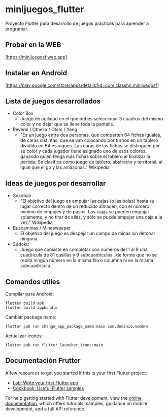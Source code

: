 # minijuegos_flutter

Proyecto Flutter para desarrollo de juegos prácticos para aprender a programar.

## Probar en la WEB
[https://minijuegosf.web.app]

## Instalar en Android
[https://play.google.com/store/apps/details?id=com.classhp.minijuegosf]

## Lista de juegos desarrollados

- Color Box
  - Juego de agilidad en el que debes seleccionar 3 cuadros del mismo color y no dejar que se llene toda la pantalla.
- Reversi / Othello / Otelo / Yang
  - "Es un juego entre dos personas, que comparten 64 fichas iguales, de caras distintas, que se van colocando por turnos en un tablero dividido en 64 escaques. Las caras de las fichas se distinguen por su color y cada jugador tiene asignado uno de esos colores, ganando quien tenga más fichas sobre el tablero al finalizar la partida. Se clasifica como juego de tablero, abstracto y territorial; al igual que el go y las amazonas." Wikipedia

## Ideas de juegos por desarrollar

- Sokoban
  - "El objetivo del juego es empujar las cajas (o las bolas) hasta su lugar correcto dentro de un reducido almacén, con el número mínimo de empujes y de pasos. Las cajas se pueden empujar solamente, y no tirar de ellas, y sólo se puede empujar una caja a la vez." Wikipedia
- Buscaminas / Minesweeper
  - El objetivo del juego es despejar un campo de minas sin detonar ninguna.
- Sudoku
  - Juego que consiste en completar con números del 1 al 9 una cuadrícula de 81 casillas y 9 subcuadrículas , de forma que no se repita ningún número en la misma fila o columna ni en la misma subcuadrícula .

## Comandos utiles

Compilar para Android:
```
flutter build apk
flutter build appbundle
```

Cambiar package name:
```
flutter pub run change_app_package_name:main com.dominio.nombre
```

Actualizar iconos:
```
flutter pub run flutter_launcher_icons:main
```

## Documentación Frutter

A few resources to get you started if this is your first Flutter project:

- [Lab: Write your first Flutter app](https://docs.flutter.dev/get-started/codelab)
- [Cookbook: Useful Flutter samples](https://docs.flutter.dev/cookbook)

For help getting started with Flutter development, view the
[online documentation](https://docs.flutter.dev/), which offers tutorials,
samples, guidance on mobile development, and a full API reference.


